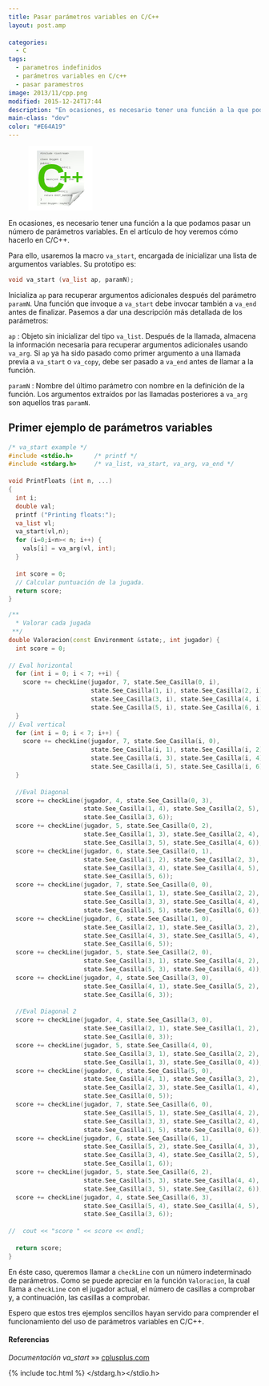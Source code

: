 ```yaml
---
title: Pasar parámetros variables en C/C++
layout: post.amp

categories:
  - C
tags:
  - parametros indefinidos
  - parámetros variables en C/c++
  - pasar paramestros
image: 2013/11/cpp.png
modified: 2015-12-24T17:44
description: "En ocasiones, es necesario tener una función a la que podamos pasar un número de parámetros variables. En el artículo de hoy veremos cómo hacerlo en C/C++."
main-class: "dev"
color: "#E64A19"
---
```


<figure>
<a href="/assets/img/2013/11/cpp.png"><img src="/assets/img/2013/11/cpp.png" title="{{ page.title }}" alt="{{ page.title }}" width="128px" height="128px" /></a>
</figure>

En ocasiones, es necesario tener una función a la que podamos pasar un número de parámetros variables. En el artículo de hoy veremos cómo hacerlo en C/C++.

<!--ad-->

Para ello, usaremos la macro `va_start`, encargada de inicializar una lista de argumentos variables. Su prototipo es:

```cpp
void va_start (va_list ap, paramN);

```

Inicializa `ap` para recuperar argumentos adicionales después del parámetro `paramN`. Una función que invoque a `va_start` debe invocar también a `va_end` antes de finalizar. Pasemos a dar una descripción más detallada de los parámetros:

`ap`
:   Objeto sin inicializar del tipo `va_list`. Después de la llamada, almacena la información necesaria para recuperar argumentos adicionales usando `va_arg`. Si `ap` ya ha sido pasado como primer argumento a una llamada previa a `va_start` o `va_copy`, debe ser pasado a `va_end` antes de llamar a la función.

`paramN`
:   Nombre del último parámetro con nombre en la definición de la función. Los argumentos extraídos por las llamadas posteriores a `va_arg` son aquellos tras `paramN`.

## Primer ejemplo de parámetros variables

```cpp
/* va_start example */
#include <stdio.h>      /* printf */
#include <stdarg.h>     /* va_list, va_start, va_arg, va_end */

void PrintFloats (int n, ...)
{
  int i;
  double val;
  printf ("Printing floats:");
  va_list vl;
  va_start(vl,n);
  for (i=0;i<n>< n; i++) {
    vals[i] = va_arg(vl, int);
  }

  int score = 0;
  // Calcular puntuación de la jugada.
  return score;
}

```

```cpp
/**
  * Valorar cada jugada
 **/
double Valoracion(const Environment &state;, int jugador) {
  int score = 0;

// Eval horizontal
  for (int i = 0; i < 7; ++i) {
    score += checkLine(jugador, 7, state.See_Casilla(0, i),
                       state.See_Casilla(1, i), state.See_Casilla(2, i),
                       state.See_Casilla(3, i), state.See_Casilla(4, i),
                       state.See_Casilla(5, i), state.See_Casilla(6, i));
  }
// Eval vertical
  for (int i = 0; i < 7; i++) {
    score += checkLine(jugador, 7, state.See_Casilla(i, 0),
                       state.See_Casilla(i, 1), state.See_Casilla(i, 2),
                       state.See_Casilla(i, 3), state.See_Casilla(i, 4),
                       state.See_Casilla(i, 5), state.See_Casilla(i, 6));
  }

  //Eval Diagonal
  score += checkLine(jugador, 4, state.See_Casilla(0, 3),
                     state.See_Casilla(1, 4), state.See_Casilla(2, 5),
                     state.See_Casilla(3, 6));
  score += checkLine(jugador, 5, state.See_Casilla(0, 2),
                     state.See_Casilla(1, 3), state.See_Casilla(2, 4),
                     state.See_Casilla(3, 5), state.See_Casilla(4, 6));
  score += checkLine(jugador, 6, state.See_Casilla(0, 1),
                     state.See_Casilla(1, 2), state.See_Casilla(2, 3),
                     state.See_Casilla(3, 4), state.See_Casilla(4, 5),
                     state.See_Casilla(5, 6));
  score += checkLine(jugador, 7, state.See_Casilla(0, 0),
                     state.See_Casilla(1, 1), state.See_Casilla(2, 2),
                     state.See_Casilla(3, 3), state.See_Casilla(4, 4),
                     state.See_Casilla(5, 5), state.See_Casilla(6, 6));
  score += checkLine(jugador, 6, state.See_Casilla(1, 0),
                     state.See_Casilla(2, 1), state.See_Casilla(3, 2),
                     state.See_Casilla(4, 3), state.See_Casilla(5, 4),
                     state.See_Casilla(6, 5));
  score += checkLine(jugador, 5, state.See_Casilla(2, 0),
                     state.See_Casilla(3, 1), state.See_Casilla(4, 2),
                     state.See_Casilla(5, 3), state.See_Casilla(6, 4));
  score += checkLine(jugador, 4, state.See_Casilla(3, 0),
                     state.See_Casilla(4, 1), state.See_Casilla(5, 2),
                     state.See_Casilla(6, 3));

  //Eval Diagonal 2
  score += checkLine(jugador, 4, state.See_Casilla(3, 0),
                     state.See_Casilla(2, 1), state.See_Casilla(1, 2),
                     state.See_Casilla(0, 3));
  score += checkLine(jugador, 5, state.See_Casilla(4, 0),
                     state.See_Casilla(3, 1), state.See_Casilla(2, 2),
                     state.See_Casilla(1, 3), state.See_Casilla(0, 4));
  score += checkLine(jugador, 6, state.See_Casilla(5, 0),
                     state.See_Casilla(4, 1), state.See_Casilla(3, 2),
                     state.See_Casilla(2, 3), state.See_Casilla(1, 4),
                     state.See_Casilla(0, 5));
  score += checkLine(jugador, 7, state.See_Casilla(6, 0),
                     state.See_Casilla(5, 1), state.See_Casilla(4, 2),
                     state.See_Casilla(3, 3), state.See_Casilla(2, 4),
                     state.See_Casilla(1, 5), state.See_Casilla(0, 6));
  score += checkLine(jugador, 6, state.See_Casilla(6, 1),
                     state.See_Casilla(5, 2), state.See_Casilla(4, 3),
                     state.See_Casilla(3, 4), state.See_Casilla(2, 5),
                     state.See_Casilla(1, 6));
  score += checkLine(jugador, 5, state.See_Casilla(6, 2),
                     state.See_Casilla(5, 3), state.See_Casilla(4, 4),
                     state.See_Casilla(3, 5), state.See_Casilla(2, 6));
  score += checkLine(jugador, 4, state.See_Casilla(6, 3),
                     state.See_Casilla(5, 4), state.See_Casilla(4, 5),
                     state.See_Casilla(3, 6));

//  cout << "score " << score << endl;

  return score;
}

```

En éste caso, queremos llamar a `checkLine` con un número indeterminado de parámetros. Como se puede apreciar en la función `Valoracion`, la cual llama a `checkLine` con el jugador actual, el número de casillas a comprobar y, a continuación, las casillas a comprobar.

Espero que estos tres ejemplos sencillos hayan servido para comprender el funcionamiento del uso de parámetros variables en C/C++.

#### Referencias

*Documentación va_start* »» <a href="http://www.cplusplus.com/reference/cstdarg/va_start/" target="_blank">cplusplus.com</a>



 [1]: https://elbauldelprogramador.com/statuscolor-dwm-6-1/ "Dwm Status"

{% include toc.html %}
</n></stdarg.h></stdio.h>
